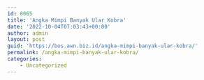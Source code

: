 ```yaml
---
id: 8065
title: 'Angka Mimpi Banyak Ular Kobra'
date: '2022-10-04T07:03:43+00:00'
author: admin
layout: post
guid: 'https://bos.awn.biz.id/angka-mimpi-banyak-ular-kobra/'
permalink: /angka-mimpi-banyak-ular-kobra/
categories:
    - Uncategorized
---
```


